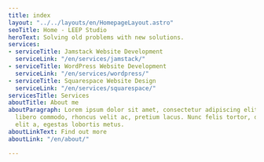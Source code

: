 ```yaml
---
title: index
layout: "../../layouts/en/HomepageLayout.astro"
seoTitle: Home - LEEP Studio
heroText: Solving old problems with new solutions.
services:
- serviceTitle: Jamstack Website Development
  serviceLink: "/en/services/jamstack/"
- serviceTitle: WordPress Website Development
  serviceLink: "/en/services/wordpress/"
- serviceTitle: Squarespace Website Design
  serviceLink: "/en/services/squarespace/"
servicesTitle: Services
aboutTitle: About me
aboutParagraph: Lorem ipsum dolor sit amet, consectetur adipiscing elit. Proin gravida
  libero commodo, rhoncus velit ac, pretium lacus. Nunc felis tortor, dictum vitae
  elit a, egestas lobortis metus.
aboutLinkText: Find out more
aboutLink: "/en/about/"

---
```

